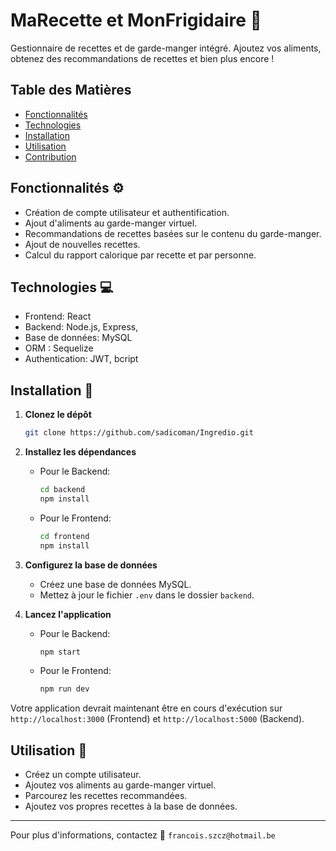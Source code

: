# MaRecette et MonFrigidaire :mag_right:

Gestionnaire de recettes et de garde-manger intégré. Ajoutez vos aliments, obtenez des recommandations de recettes et bien plus encore !

## Table des Matières

- [Fonctionnalités](#fonctionnalités)
- [Technologies](#technologies)
- [Installation](#installation)
- [Utilisation](#utilisation)
- [Contribution](#contribution)

## Fonctionnalités :gear:

- Création de compte utilisateur et authentification.
- Ajout d'aliments au garde-manger virtuel.
- Recommandations de recettes basées sur le contenu du garde-manger.
- Ajout de nouvelles recettes.
- Calcul du rapport calorique par recette et par personne.

## Technologies :computer:

- Frontend: React
- Backend: Node.js, Express,
- Base de données: MySQL
- ORM : Sequelize
- Authentication: JWT, bcript

## Installation :rocket:

1. **Clonez le dépôt**

   ```bash
   git clone https://github.com/sadicoman/Ingredio.git
   ```

2. **Installez les dépendances**

   - Pour le Backend:

     ```bash
     cd backend
     npm install
     ```

   - Pour le Frontend:

     ```bash
     cd frontend
     npm install
     ```

3. **Configurez la base de données**

   - Créez une base de données MySQL.
   - Mettez à jour le fichier `.env` dans le dossier `backend`.

4. **Lancez l'application**

   - Pour le Backend:

     ```bash
     npm start
     ```

   - Pour le Frontend:

     ```bash
     npm run dev
     ```

Votre application devrait maintenant être en cours d'exécution sur `http://localhost:3000` (Frontend) et `http://localhost:5000` (Backend).

## Utilisation :wrench:

- Créez un compte utilisateur.
- Ajoutez vos aliments au garde-manger virtuel.
- Parcourez les recettes recommandées.
- Ajoutez vos propres recettes à la base de données.

---

Pour plus d'informations, contactez :email: `francois.szcz@hotmail.be`
